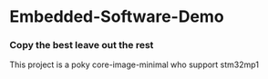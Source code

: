 # Embedded-Software-Demo
### Copy the best leave out the rest
This project is a poky core-image-minimal who support stm32mp1
